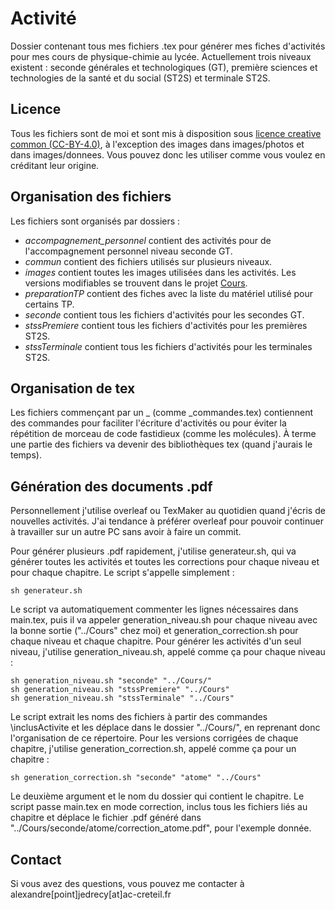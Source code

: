 # Activité 

Dossier contenant tous mes fichiers .tex pour générer mes fiches d'activités pour mes cours de physique-chimie au lycée.
Actuellement trois niveaux existent : seconde générales et technologiques (GT), première sciences et technologies de la santé et du social (ST2S) et terminale ST2S.


## Licence 

Tous les fichiers sont de moi et sont mis à disposition sous [licence creative common (CC-BY-4.0)](https://creativecommons.org/licenses/by/4.0/), à l'exception des images dans images/photos et dans images/donnees. Vous pouvez donc les utiliser comme vous voulez en créditant leur origine.


## Organisation des fichiers

Les fichiers sont organisés par dossiers :

- *accompagnement_personnel* contient des activités pour de l'accompagnement personnel niveau seconde GT.
- *commun* contient des fichiers utilisés sur plusieurs niveaux.
- *images* contient toutes les images utilisées dans les activités. Les versions modifiables se trouvent dans le projet [Cours](https://github.com/stoleks/Cours/tree/main/images).
- *preparationTP* contient des fiches avec la liste du matériel utilisé pour certains TP.
- *seconde* contient tous les fichiers d'activités pour les secondes GT.
- *stssPremiere* contient tous les fichiers d'activités pour les premières ST2S.
- *stssTerminale* contient tous les fichiers d'activités pour les terminales ST2S.


## Organisation de tex

Les fichiers commençant par un \_ (comme \_commandes.tex) contiennent des commandes pour faciliter l'écriture d'activités ou pour éviter la répétition de morceau de code fastidieux (comme les molécules).
À terme une partie des fichiers va devenir des bibliothèques tex (quand j'aurais le temps).


## Génération des documents .pdf

Personnellement j'utilise overleaf ou TexMaker au quotidien quand j'écris de nouvelles activités. J'ai tendance à préférer overleaf pour pouvoir continuer à travailler sur un autre PC sans avoir à faire un commit.

Pour générer plusieurs .pdf rapidement, j'utilise generateur.sh, qui va générer toutes les activités et toutes les corrections pour chaque niveau et pour chaque chapitre. Le script s'appelle simplement :
  
    sh generateur.sh

Le script va automatiquement commenter les lignes nécessaires dans main.tex, puis il va appeler generation\_niveau.sh pour chaque niveau avec la bonne sortie ("../Cours" chez moi) et generation\_correction.sh pour chaque niveau et chaque chapitre.
Pour générer les activités d'un seul niveau, j'utilise generation\_niveau.sh, appelé comme ça pour chaque niveau :
    
    sh generation_niveau.sh "seconde" "../Cours/"
    sh generation_niveau.sh "stssPremiere" "../Cours"
    sh generation_niveau.sh "stssTerminale" "../Cours"

Le script extrait les noms des fichiers à partir des commandes \inclusActivite et les déplace dans le dossier "../Cours/", en reprenant donc l'organisation de ce répertoire.
Pour les versions corrigées de chaque chapitre, j'utilise generation\_correction.sh, appelé comme ça pour un chapitre :

    sh generation_correction.sh "seconde" "atome" "../Cours"

Le deuxième argument et le nom du dossier qui contient le chapitre. Le script passe main.tex en mode correction, inclus tous les fichiers liés au chapitre et déplace le fichier .pdf généré dans "../Cours/seconde/atome/correction\_atome.pdf", pour l'exemple donnée.


## Contact

Si vous avez des questions, vous pouvez me contacter à alexandre[point]jedrecy[at]ac-creteil.fr

